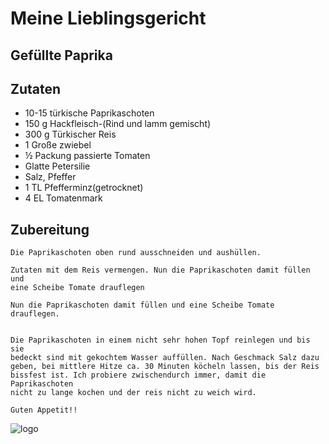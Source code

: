 # Meine Lieblingsgericht

## Gefüllte Paprika

## Zutaten

- 10-15 türkische Paprikaschoten
- 150 g Hackfleisch-(Rind und lamm gemischt)
- 300 g Türkischer Reis
- 1 Große zwiebel
- ½ Packung passierte Tomaten
- Glatte Petersilie
- Salz, Pfeffer
- 1 TL Pfefferminz(getrocknet)
- 4 EL Tomatenmark
   
## Zubereitung

    
    Die Paprikaschoten oben rund ausschneiden und aushüllen.
      
    Zutaten mit dem Reis vermengen. Nun die Paprikaschoten damit füllen und
    eine Scheibe Tomate drauflegen
      
    Nun die Paprikaschoten damit füllen und eine Scheibe Tomate drauflegen.
     
      
    Die Paprikaschoten in einem nicht sehr hohen Topf reinlegen und bis sie
    bedeckt sind mit gekochtem Wasser auffüllen. Nach Geschmack Salz dazu
    geben, bei mittlere Hitze ca. 30 Minuten köcheln lassen, bis der Reis
    bissfest ist. Ich probiere zwischendurch immer, damit die Paprikaschoten
    nicht zu lange kochen und der reis nicht zu weich wird.
      
    Guten Appetit!!

![logo](./public/images/gef%C3%BClltepaprika.png)

